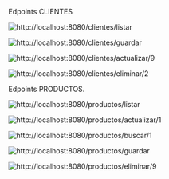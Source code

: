  Edpoints CLIENTES

![http://localhost:8080/clientes/listar](image.png)

![http://localhost:8080/clientes/guardar](image-1.png)

![http://localhost:8080/clientes/actualizar/9](image-2.png)

![http://localhost:8080/clientes/eliminar/2](image-3.png)

 Edpoints PRODUCTOS.

![http://localhost:8080/productos/listar](image-4.png)

![ http://localhost:8080/productos/actualizar/1](image-5.png)

![http://localhost:8080/productos/buscar/1](image-6.png)

![http://localhost:8080/productos/guardar](image-7.png)

![http://localhost:8080/productos/eliminar/9](image-8.png)
